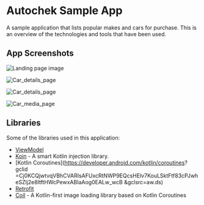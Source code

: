 # Autochek Sample App
A sample application that lists popular makes and cars for purchase. This is an overview of the 
technologies and tools that have been used. 

## App Screenshots

![Landing page image](pics/085500.png "Landing Page")

![Car_details_page](pics/085501.png "Car Details Page")

![Car_details_page](pics/085502.png "Car Details Page")

![Car_media_page](pics/085503.png "Car Media Page")

## Libraries
Some of the libraries used in this application:

- [ViewModel](https://developer.android.com/topic/libraries/architecture/viewmodel)
- [Koin](https://insert-koin.io/docs/quickstart/android) - A smart Kotlin injection library.
- [Kotlin Coroutines](https://developer.android.com/kotlin/coroutines?
  gclid
  =Cj0KCQjwtvqVBhCVARIsAFUxcRtNWP9EQcsHElv7KouLSktFtf83cPJwheSZlj2e8ltftHWcPewxABIaAog0EALw_wcB
  &gclsrc=aw.ds)
- [Retrofit](https://square.github.io/retrofit/)
- [Coil](https://coil-kt.github.io/coil/getting_started/) - A Kotlin-first image loading library 
  based on Kotlin Coroutines
